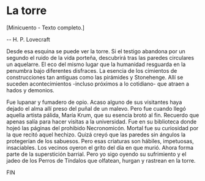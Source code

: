 # La torre

[Minicuento - Texto completo.]

-- H. P. Lovecraft

Desde esa esquina se puede ver la torre. Si el testigo abandona por un segundo el ruido de la vida porteña, descubrirá tras las paredes circulares un aquelarre. El eco del mismo lugar que la humanidad resguarda en la penumbra bajo diferentes disfraces. La esencia de los cimientos de construcciones tan antiguas como las pirámides y Stonehenge. Allí se suceden acontecimientos -incluso próximos a lo cotidiano- que atraen a hados y demonios.

Fue lupanar y fumadero de opio. Acaso alguno de sus visitantes haya dejado el alma allí preso del puñal de un malevo. Pero fue cuando llegó aquella artista pálida, María Krum, que su esencia brotó al fin. Recuerdo que apenas salía para hacer visitas a la universidad. Fue en su biblioteca donde hojeó las páginas del prohibido Necronomicón. Mortal fue su curiosidad por la que recitó aquel hechizo. Quizá creyó que las paredes sin ángulos la protegerían de los sabuesos. Pero esas criaturas son hábiles, impetuosas, insaciables. Los vecinos oyeron el grito del día en que murió. Ahora forma parte de la superstición barrial. Pero yo sigo oyendo su sufrimiento y el jadeo de los Perros de Tíndalos que olfatean, hurgan y rastrean en la torre.

FIN